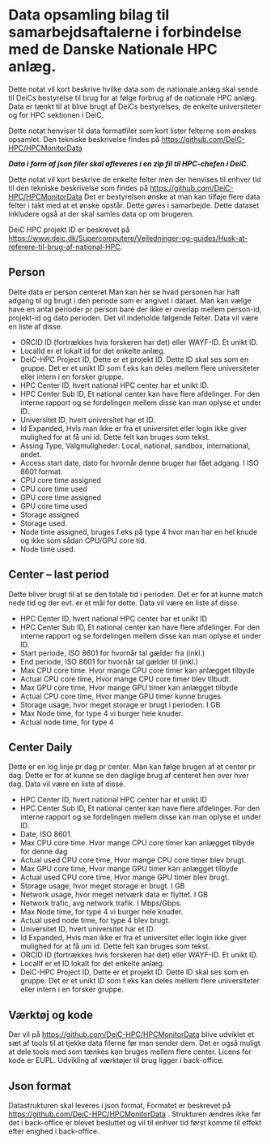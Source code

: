 # Data opsamling bilag til samarbejdsaftalerne i forbindelse med de Danske Nationale HPC anlæg.
Dette notat vil kort beskrive hvilke data som de nationale anlæg skal sende til DeiCs bestyrelse til brug for at følge forbrug af de nationale HPC anlæg. Data er tænkt til at blive brugt af DeiCs bestyrelses, de enkelte universiteter og for HPC sektionen i DeiC.

Dette notat henviser til data formatfiler som kort lister felterne som ønskes opsamlet. Den tekniske beskrivelse findes på https://github.com/DeiC-HPC/HPCMonitorData 

_**Data i form af json filer skal afleveres i en zip fil til HPC-chefen i DeiC.**_ 

Dette notat vil kort beskrive de enkelte felter men der henvises til enhver tid til den tekniske beskrivelse som findes på https://github.com/DeiC-HPC/HPCMonitorData 
Det er bestyrelsen ønske at man kan tilføje flere data felter i takt med at et ønske opstår. Dette gøres i samarbejde. Dette dataset inkludere også at der skal samles data op om brugeren.

DeiC HPC projekt ID er beskrevet på https://www.deic.dk/Supercomputere/Vejledninger-og-guides/Husk-at-referere-til-brug-af-national-HPC.

## Person
Dette data er person centeret Man kan her se hvad personen har haft adgang til og brugt i den periode som er angivet i dataet. Man kan vælge have en antal perioder pr person bare der ikke er overlap mellem person-id, projekt-id og dato perioden. Det vil indeholde følgende felter. Data vil være en liste af disse.
* ORCID ID (fortrækkes hvis forskeren har det) eller WAYF-ID. Et unikt ID.
* LocalId er et lokalt id for det enkelte anlæg.
*	DeiC-HPC Project ID, Dette er et projekt ID. Dette ID skal ses som en gruppe. Det er et unikt ID som f.eks kan deles mellem flere universiteter eller intern i en forsker gruppe.
*	HPC Center ID, hvert national HPC center har et unikt ID.
*	HPC Center Sub ID, Et national center kan have flere afdelinger. For den interne rapport og se fordelingen mellem disse kan man oplyse et under ID.
*	Universitet ID, hvert universitet har et ID.
*	Id Expanded, Hvis man ikke er fra et universitet eller login ikke giver mulighed for at få uni id. Dette felt kan bruges som tekst.
*	Assing Type, Valgmuligheder: Local, national, sandbox, international, andet.
*	Access start date, dato for hvornår denne bruger har fået adgang. I ISO 8601 format.
*	CPU core time assigned
*	CPU core time used
*	GPU core time assigned
*	GPU core time used
*	Storage assigned
*	Storage used.
*	Node time assigned, bruges f.eks på type 4 hvor man har en hel knude og ikke som sådan CPU/GPU core tid.
*	Node time used.
## Center – last period
Dette bliver brugt til at se den totale tid i perioden. Det er for at kunne match nede tid og der evt. er et mål for dette. Data vil være en liste af disse.
*	HPC Center ID, hvert national HPC center har et unikt ID
*	HPC Center Sub ID, Et national center kan have flere afdelinger. For den interne rapport og se fordelingen mellem disse kan man oplyse et under ID.
*	Start periode, ISO 8601 for hvornår tal gælder fra (inkl.)
*	End periode, ISO 8601 for hvornår tal gælder til (inkl.)
*	Max CPU core time. Hvor mange CPU core timer kan anlægget tilbyde
*	Actual CPU core time, Hvor mange CPU core timer blev tilbudt.
*	Max GPU core time, Hvor mange GPU timer kan anlægget tilbyde
*	Actual CPU core time, Hvor mange GPU timer kunne bruges.
*	Storage usage, hvor meget storage er brugt i perioden. I GB
*	Max Node time, for type 4 vi burger hele knuder.
*	Actual node time, for type 4


## Center Daily
Dette er en log linje pr dag pr center. Man kan følge brugen af et center pr dag. Dette er for at kunne se den daglige brug af centeret hen over hver dag. Data vil være en liste af disse.
*	HPC Center ID, hvert national HPC center har et unikt ID
*	HPC Center Sub ID, Et national center kan have flere afdelinger. For den interne rapport og se fordelingen mellem disse kan man oplyse et under ID. 
*	Date, ISO 8601.
*	Max CPU core time. Hvor mange CPU core timer kan anlægget tilbyde for denne dag
*	Actual used CPU core time, Hvor mange CPU core timer blev brugt.
*	Max GPU core time, Hvor mange GPU timer kan anlægget tilbyde
*	Actual used CPU core time, Hvor mange GPU timer blev brugt.
*	Storage usage, hvor meget storage er brugt. I GB
*	Network usage, hvor meget netværk data er flyttet. I GB
*	Network trafic, avg network trafik. I Mbps/Gbps.
*	Max Node time, for type 4 vi burger hele knuder.
*	Actual used node time, for type 4 blev brugt.
*	Universitet ID, hvert universitet har et ID.
*	Id Expanded, Hvis man ikke er fra et universitet eller login ikke giver mulighed for at få uni id. Dette felt kan bruges som tekst.
*	ORCID ID (fortrækkes hvis forskeren har det) eller WAYF-ID. Et unikt ID.
*	LocalIf er et ID lokalt for det enkelte anlæg.
*	DeiC-HPC Project ID, Dette er et projekt ID. Dette ID skal ses som en gruppe. Det er et unikt ID som f.eks kan deles mellem flere universiteter eller intern i en forsker gruppe.


## Værktøj og kode
Der vil på https://github.com/DeiC-HPC/HPCMonitorData blive udviklet et sæt af tools til at tjekke data filerne før man sender dem. Det er også muligt at dele tools med som tænkes kan bruges mellem flere center. Licens for kode er EUPL. Udvikling af værktøjer til brug ligger i back-office.
## Json format
Datastrukturen skal leveres i json format, Formatet er beskrevet på https://github.com/DeiC-HPC/HPCMonitorData . Strukturen ændres ikke før det i back-office er blevet besluttet og vil til enhver tid først komme til effekt efter enighed i back-office. 

